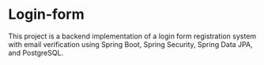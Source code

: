 # Login-form
This project is a backend implementation of a login form registration system with email verification
using Spring Boot, Spring Security, Spring Data JPA, and PostgreSQL.

